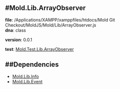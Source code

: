 
#Mold.Lib.ArrayObserver
---------------------------------------

__file__: /Applications/XAMPP/xamppfiles/htdocs/Mold Git Checkout/MoldJS/Mold/Lib/ArrayObserver.js  
__dna__: class  

__version__: 0.0.1  
	

__test__: [Mold.Test.Lib.ArrayObserver](../../Mold/Test/Lib/ArrayObserver.md) 






##Dependencies
--------------

* [Mold.Lib.Info](../../Mold/Lib/Info.md) 
* [Mold.Lib.Event](../../Mold/Lib/Event.md) 



 

 


 



		
